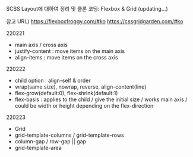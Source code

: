 SCSS Layout에 대하여 정리 및 클론 코딩: Flexbox & Grid (updating...)

참고 URL)
https://flexboxfroggy.com/#ko
https://cssgridgarden.com/#ko

220221
- main axis / cross axis
- justify-content : move items on the main axis
- align-items : move items on the cross axis

220222
- child option : align-self & order 
- wrap(same size), nowrap, reverse, align-content(line)
- flex-grow(default:0), flex-shrink(default:1)
- flex-basis : applies to the child / give the initial size / works main axis / could be width or height depending on the flex-direction

220223
- Grid 
- grid-template-columns / grid-template-rows
- column-gap / row-gap  || gap 
- grid-template-area